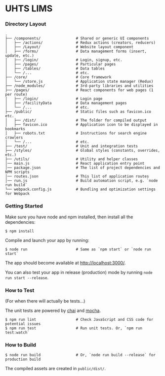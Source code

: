 # UHTS LIMS

### Directory Layout

```shell
.
├── /components/                # Shared or generic UI components
│   ├── /actions/               # Redux actions (creators, reducers)
│   ├── /Layout/                # Website layout component
│   ├── /forms/                 # Data management forms (insert, update, etc.)
│   ├── /login/                 # Login, signup, etc. 
│   ├── /pages/                 # Particular pages
│   ├── /tables/                # Data tables
│   └── /...                    # etc.
├── /core/                      # Core framework
│   └── /store.js               # Application state manager (Redux)
├── /node_modules/              # 3rd-party libraries and utilities
├── /pages/                     # React components for web pages (1 per route)
│   ├── /login/                 # Login page
│   ├── /facilityData           # Data management pages
│   └── /...                    # etc.
├── /public/                    # Static files such as favicon.ico etc.
│   ├── /dist/                  # The folder for compiled output
│   ├── favicon.ico             # Application icon to be displayed in bookmarks
│   ├── robots.txt              # Instructions for search engine crawlers
│   └── /...                    # etc.
├── /test/                      # Unit and integration tests
├── /styles/                    # Global styles (constants, overrides, etc.) 
├── /utils/                     # Utility and helper classes
│── main.js                     # React application entry point
│── package.json                # The list of project dependencies and NPM scripts
│── routes.json                 # This list of application routes
│── run.js                      # Build automation script, e.g. `node run build`
└── webpack.config.js           # Bundling and optimization settings for Webpack
```


### Getting Started

Make sure you have node and npm installed, then install all the dependencies:

```shell
$ npm install
```

Compile and launch your app by running:

```shell
$ node run                      # Same as `npm start` or `node run start`
```

The app should become available at [http://localhost:3000/](http://localhost:3000/).

You can also test your app in release (production) mode by running `node run start --release`.


### How to Test

(For when there will actually be tests...)

The unit tests are powered by [chai](http://chaijs.com/) and [mocha](http://mochajs.org/).

```shell
$ npm run lint                  # Check JavaScript and CSS code for potential issues
$ npm run test                  # Run unit tests. Or, `npm run test:watch`
```

### How to Build

```shell
$ node run build                # Or, `node run build --release` for production build
```

The compiled assets are created in `public/dist/`.
